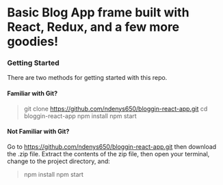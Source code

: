 # Basic Blog App frame built with React, Redux, and a few more goodies!


### Getting Started

There are two methods for getting started with this repo.

#### Familiar with Git?

> git clone https://github.com/ndenys650/bloggin-react-app.git
> cd bloggin-react-app
> npm install
> npm start


#### Not Familiar with Git?
Go to https://github.com/ndenys650/bloggin-react-app.git then download the .zip file.  Extract the contents of the zip file, then open your terminal, change to the project directory, and:

> npm install
> npm start

